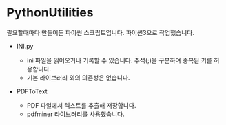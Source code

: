 # PythonUtilities

필요할때마다 만들어둔 파이썬 스크립트입니다.
파이썬3으로 작업했습니다.

- INI.py
  - ini 파일을 읽어오거나 기록할 수 있습니다. 주석(;)을 구분하며 중복된 키를 허용합니다.
  - 기본 라이브러리 외의 의존성은 없습니다.

- PDFToText
  - PDF 파일에서 텍스트를 추출해 저장합니다.
  - pdfminer 라이브러리를 사용했습니다.
